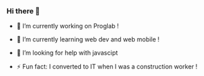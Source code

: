 ### Hi there 👋


- 🔭 I’m currently working on Proglab !

- 🌱 I’m currently learning web dev and web mobile !

- 🤔 I’m looking for help with javascipt 

- ⚡ Fun fact: I converted to IT when I was a construction worker !

